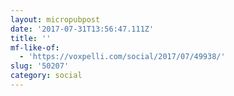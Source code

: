 ```yaml
---
layout: micropubpost
date: '2017-07-31T13:56:47.111Z'
title: ''
mf-like-of:
  - 'https://voxpelli.com/social/2017/07/49938/'
slug: '50207'
category: social
---
```

